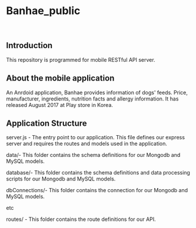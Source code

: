 # Banhae_public
<br>

## Introduction
This repository is programmed for mobile RESTful API server.
<br>

## About the mobile application
An Anrdoid application, Banhae provides information of dogs' feeds. Price, manufacturer, ingredients, nutrition facts and allergy information. It has released August 2017 at Play store in Korea.
<br>

## Application Structure
server.js - The entry point to our application. This file defines our express server and requires the routes and models used in the application.

data/- This folder contains the schema definitions for our Mongodb and MySQL models.

database/- This folder contains the schema definitions and data processing scripts for our Mongodb and MySQL models.

dbConnections/- This folder contains the connection for our Mongodb and MySQL models.

etc

routes/ - This folder contains the route definitions for our API.
